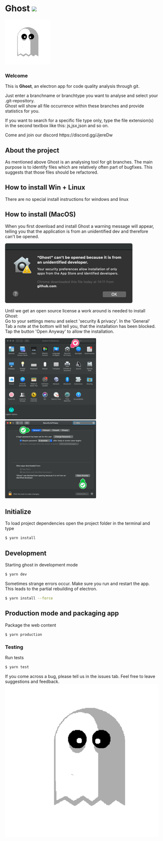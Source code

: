 # Ghost <img src="https://travis-ci.com/sprinteins/ghost.svg?branch=master" height="20px" />

<img src="./public/assets/ghost_pacman.png" height="150px" />

### Welcome

<p>
  This is <b>Ghost</b>, an electron app for code quality analysis through git.
</p>
<p>
  Just enter a branchname or branchtype you want to analyse and select your .git-repository.<br>
  Ghost will show all file occurrence within these branches and provide statistics for you.

If you want to search for a specific file type only, type the file extension(s) in the second textbox like this: js,jsx,json and so on.

</p>
<p>
  Come and join our discord https://discord.gg/JjereDw
</p>

## About the project

<p>
As mentioned above Ghost is an analysing tool for git branches. The main purpose is to identify files which are relatively often part of bugfixes. This suggests that those files should be refactored.
</p>

## How to install Win + Linux

<p> There are no special install instructions for windows and linux</p>

## How to install (MacOS)

<p> When you first download and install Ghost a warning message will appear, telling you that the application is from an unidentified dev and therefore can't be opened. </p>

<img src="./public/assets/cant_be_opened.png">

<p> Until we get an open source license a work around is needed to install Ghost: <br>
Go to your settings menu and select 'security & privacy'. In the 'General' Tab a note at the bottom will tell you, that the installation has been blocked. Tap the button 'Open Anyway' to allow the installation. </p>

<img src="./public/assets/general_settings.png">
<img src="./public/assets/security_and_privacy.png">

## Initialize

To load project dependencies open the project folder in the terminal and type

```bash
$ yarn install
```

## Development

Starting ghost in development mode

```bash
$ yarn dev
```

Sometimes strange errors occur. Make sure you run and restart the app. This leads to the partial rebuilding of electron.

```bash
$ yarn install --force
```

## Production mode and packaging app

Package the web content

```bash
$ yarn production
```

### Testing

Run tests

```bash
$ yarn test
```

If you come across a bug, please tell us in the issues tab.
Feel free to leave suggestions and feedback.
![](./public/assets/ghost_pacman_gif.gif)
